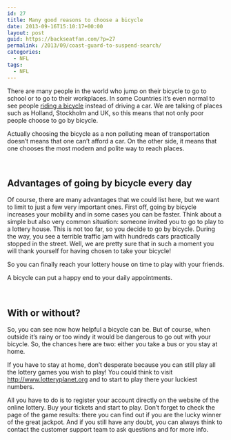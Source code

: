```yaml
---
id: 27
title: Many good reasons to choose a bicycle
date: 2013-09-16T15:10:17+00:00
layout: post
guid: https://backseatfan.com/?p=27
permalink: /2013/09/coast-guard-to-suspend-search/
categories:
  - NFL
tags:
  - NFL
---
```


<div class="entry">
  <p>
    There are many people in the world who jump on their bicycle to go to school or to go to their workplaces. In some Countries it&rsquo;s even normal to see people <a href="http://www.ibike.org/encouragement/benefits.htm">riding a bicycle</a> instead of driving a car. We are talking of places such as Holland, Stockholm and UK, so this means that not only poor people choose to go by bicycle.
  </p>

  <p>
    Actually choosing the bicycle as a non polluting mean of transportation doesn&rsquo;t means that one can&rsquo;t afford a car. On the other side, it means that one chooses the most modern and polite way to reach places.
  </p>

  <p>
    &nbsp;
  </p>

  <h2>
    Advantages of going by bicycle every day
  </h2>

  <p>
    Of course, there are many advantages that we could list here, but we want to limit to just a few very important ones. First off, going by bicycle increases your mobility and in some cases you can be faster. Think about a simple but also very common situation: someone invited you to go to play to a lottery house. This is not too far, so you decide to go by bicycle. During the way, you see a terrible traffic jam with hundreds cars practically stopped in the street. Well, we are pretty sure that in such a moment you will thank yourself for having chosen to take your bicycle!
  </p>

  <p>
    So you can finally reach your lottery house on time to play with your friends.
  </p>

  <p>
    A bicycle can put a happy end to your daily appointments.
  </p>

  <p>
    &nbsp;
  </p>

  <h2>
    With or without?
  </h2>

  <p>
    So, you can see now how helpful a bicycle can be. But of course, when outside it&rsquo;s rainy or too windy it would be dangerous to go out with your bicycle. So, the chances here are two: either you take a bus or you stay at home.
  </p>

  <p>
    If you have to stay at home, don&rsquo;t desperate because you can still play all the lottery games you wish to play! You could think to visit <a href="http://www.lotteryplanet.org">http://www.lotteryplanet.org</a> and to start to play there your luckiest numbers.
  </p>

  <p>
    All you have to do is to register your account directly on the website of the online lottery. Buy your tickets and start to play. Don&rsquo;t forget to check the page of the game results: there you can find out if you are the lucky winner of the great jackpot. And if you still have any doubt, you can always think to contact the customer support team to ask questions and for more info.
  </p>
</div>
